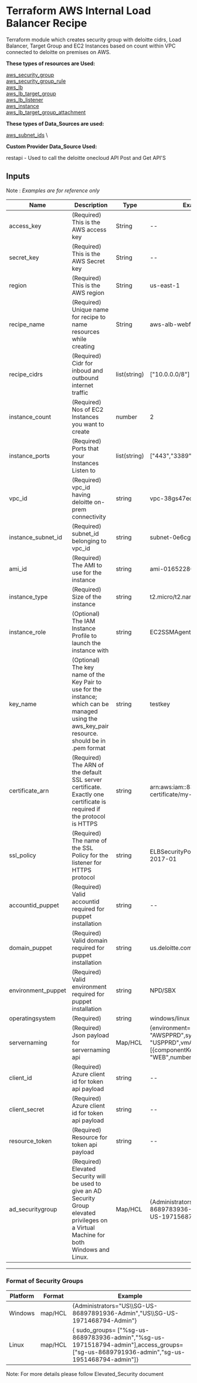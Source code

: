 # **Terraform AWS Internal Load Balancer Recipe**

Terraform module which creates security group with deloitte cidrs, Load Balancer, Target Group and EC2 Instances based on count within VPC connected to deloitte on premises on AWS.

**These types of resources are Used:**

[aws_security_group](https://www.terraform.io/docs/providers/aws/r/security_group.html) \
[aws_security_group_rule](https://www.terraform.io/docs/providers/aws/r/security_group_rule.html) \
[aws_lb](https://www.terraform.io/docs/providers/aws/r/lb.html) \
[aws_lb_target_group](https://www.terraform.io/docs/providers/aws/r/lb_target_group.html) \
[aws_lb_listener](https://www.terraform.io/docs/providers/aws/r/lb_listener.html) \
[aws_instance](https://www.terraform.io/docs/providers/aws/r/instance.html) \
[aws_lb_target_group_attachment](https://www.terraform.io/docs/providers/aws/r/lb_target_group_attachment.html)

**These types of Data_Sources are used:**

[aws_subnet_ids](https://www.terraform.io/docs/providers/aws/d/subnet_ids.html) \

**Custom Provider Data_Source Used:**

restapi - Used to call the deloitte onecloud API Post and Get API'S

## **Inputs** 

Note : *Examples are for reference only*

Name | Description | Type | Examples |
---------|---------|---------|---------
 access_key | (Required) This is the AWS access key | String | --
 secret_key | (Required) This is the AWS Secret key | String | --
 region | (Required) This is the AWS region | String | us-east-1
 recipe_name | (Required) Unique name for recipe to name resources while creating| String | aws-alb-webfront
 recipe_cidrs | (Required) Cidr for inboud and outbound internet traffic |  list(string)| ["10.0.0.0/8"]
 instance_count | (Required) Nos of EC2 Instances you want to create| number | 2
 instance_ports | (Required) Ports that your Instances Listen to | list(string) | ["443","3389"]/["443","22"]
 vpc_id | (Required)  vpc_id having deloitte on-prem connectivity | string | vpc-38gs47ed
 instance_subnet_id | (Required) subnet_id belonging to vpc_id  | string | subnet-0e6cgugd8sdgc19
 ami_id | (Required) The AMI to use for the instance | string | ami-01652280c5135f94b
 instance_type | (Required) Size of the instance | string | t2.micro/t2.nano/t2.medium/
 instance_role | (Optional) The IAM Instance Profile to launch the instance with  | string | EC2SSMAgentProfile
 key_name | (Optional) The key name of the Key Pair to use for the instance; which can be managed using the aws_key_pair resource. should be in .pem format | string | testkey
 certificate_arn | (Required) The ARN of the default SSL server certificate. Exactly one certificate is required if the protocol is HTTPS | string | arn:aws:iam::835354328:server-certificate/my-SSL-Certificate
 ssl_policy | (Required) The name of the SSL Policy for the listener for HTTPS protocol| string | ELBSecurityPolicy-TLS-1-2-2017-01
 accountid_puppet | (Required) Valid accountid required for puppet installation | string | --
 domain_puppet | (Required) Valid domain required for puppet installation| string | us.deloitte.com
 environment_puppet | (Required) Valid environment required for puppet installation| string | NPD/SBX
 operatingsystem | (Required) | string | windows/linux
 servernaming | (Required) Json payload for servernaming api | Map/HCL | {environment= "AWSPPRD",system= "USPPRD",vmAllocationRequest= [{componentKey= "WEB",numberServers="2"}]}
 client_id | (Required) Azure client id for token api payload | string | --
 client_secret | (Required) Azure client id for token api payload | string | --
 resource_token | (Required) Resource for token api payload | string | --
 ad_securitygroup | (Required) Elevated Security will be used to give an AD Security Group elevated privileges on a Virtual Machine for both Windows and Linux. | Map/HCL | {Administrators="US\\\SG-US-8689783936-Admin","US\\\SG-US-1971568794-Admin"}
   
---------------------------------------------------------------

 ### Format of Security Groups 

Platform | Format | Example
---------|----------|----------
 Windows | map/HCL | {Administrators="US\\\SG-US-86897891936-Admin","US\\\SG-US-1971468794-Admin"}
 Linux | map/HCL | { sudo_groups= ["%sg-us-8689783936-admin","%sg-us-1971518794-admin"],access_groups= ["sg-us-8689791936-admin","sg-us-1951468794-admin"]}
 
Note: For more details please follow Elevated_Security document
